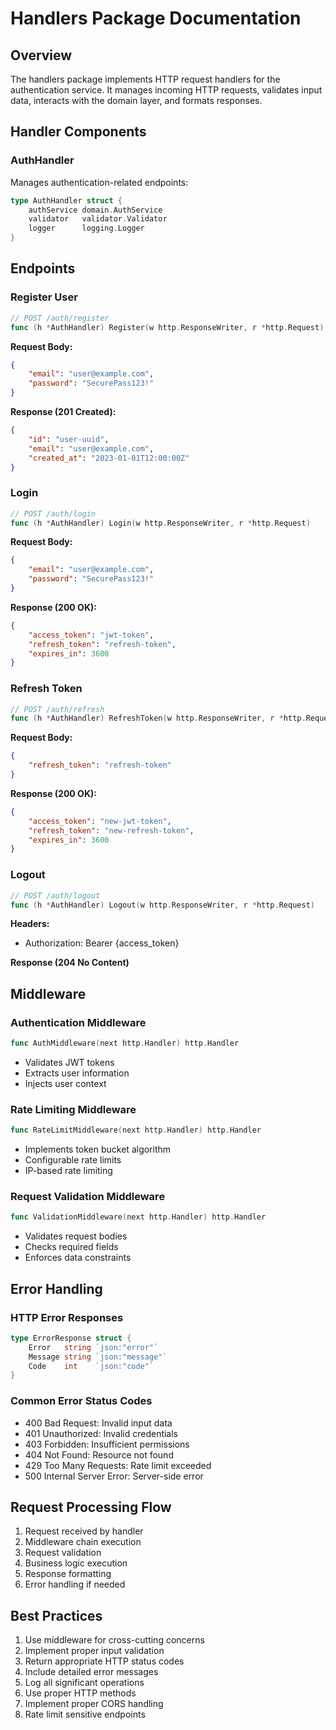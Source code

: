 # Handlers Package Documentation

## Overview
The handlers package implements HTTP request handlers for the authentication service. It manages incoming HTTP requests, validates input data, interacts with the domain layer, and formats responses.

## Handler Components

### AuthHandler
Manages authentication-related endpoints:
```go
type AuthHandler struct {
    authService domain.AuthService
    validator   validator.Validator
    logger      logging.Logger
}
```

## Endpoints

### Register User
```go
// POST /auth/register
func (h *AuthHandler) Register(w http.ResponseWriter, r *http.Request)
```
**Request Body:**
```json
{
    "email": "user@example.com",
    "password": "SecurePass123!"
}
```
**Response (201 Created):**
```json
{
    "id": "user-uuid",
    "email": "user@example.com",
    "created_at": "2023-01-01T12:00:00Z"
}
```

### Login
```go
// POST /auth/login
func (h *AuthHandler) Login(w http.ResponseWriter, r *http.Request)
```
**Request Body:**
```json
{
    "email": "user@example.com",
    "password": "SecurePass123!"
}
```
**Response (200 OK):**
```json
{
    "access_token": "jwt-token",
    "refresh_token": "refresh-token",
    "expires_in": 3600
}
```

### Refresh Token
```go
// POST /auth/refresh
func (h *AuthHandler) RefreshToken(w http.ResponseWriter, r *http.Request)
```
**Request Body:**
```json
{
    "refresh_token": "refresh-token"
}
```
**Response (200 OK):**
```json
{
    "access_token": "new-jwt-token",
    "refresh_token": "new-refresh-token",
    "expires_in": 3600
}
```

### Logout
```go
// POST /auth/logout
func (h *AuthHandler) Logout(w http.ResponseWriter, r *http.Request)
```
**Headers:**
- Authorization: Bearer {access_token}

**Response (204 No Content)**

## Middleware

### Authentication Middleware
```go
func AuthMiddleware(next http.Handler) http.Handler
```
- Validates JWT tokens
- Extracts user information
- Injects user context

### Rate Limiting Middleware
```go
func RateLimitMiddleware(next http.Handler) http.Handler
```
- Implements token bucket algorithm
- Configurable rate limits
- IP-based rate limiting

### Request Validation Middleware
```go
func ValidationMiddleware(next http.Handler) http.Handler
```
- Validates request bodies
- Checks required fields
- Enforces data constraints

## Error Handling

### HTTP Error Responses
```go
type ErrorResponse struct {
    Error   string `json:"error"`
    Message string `json:"message"`
    Code    int    `json:"code"`
}
```

### Common Error Status Codes
- 400 Bad Request: Invalid input data
- 401 Unauthorized: Invalid credentials
- 403 Forbidden: Insufficient permissions
- 404 Not Found: Resource not found
- 429 Too Many Requests: Rate limit exceeded
- 500 Internal Server Error: Server-side error

## Request Processing Flow
1. Request received by handler
2. Middleware chain execution
3. Request validation
4. Business logic execution
5. Response formatting
6. Error handling if needed

## Best Practices
1. Use middleware for cross-cutting concerns
2. Implement proper input validation
3. Return appropriate HTTP status codes
4. Include detailed error messages
5. Log all significant operations
6. Use proper HTTP methods
7. Implement proper CORS handling
8. Rate limit sensitive endpoints